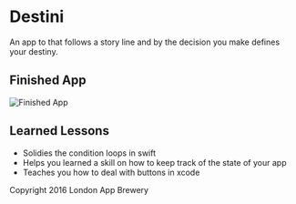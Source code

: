 # Destini
An app to that follows a story line and by the decision you make defines your destiny.

## Finished App
![Finished App](https://github.com/londonappbrewery/Images/blob/master/Destini.gif)

## Learned Lessons
- Solidies the condition loops in swift 
- Helps you learned a skill on how to keep track of the state of your app
- Teaches you how to deal with buttons in xcode


Copyright 2016 London App Brewery
